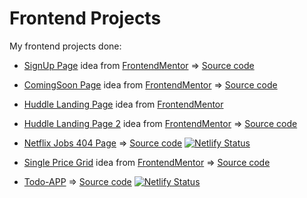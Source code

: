 # Frontend Projects
My frontend projects done:
- [SignUp Page](https://signupage.netlify.com/) idea from [FrontendMentor](https://frontendmentor.io) => [Source code](https://github.com/DanielOrtez/signup-page)
- [ComingSoon Page](https://cranky-thompson-c5e132.netlify.com/) idea from [FrontendMentor](https://frontendmentor.io) => [Source code](https://gitlab.com/DaniOrtez/comingsoon1)
- [Huddle Landing Page](https://adoring-shaw-130cd9.netlify.com/) idea from [FrontendMentor](https://frontendmentor.io)
- [Huddle Landing Page 2](https://eager-hugle-79a0bf.netlify.com/) idea from [FrontendMentor](https://frontendmentor.io) => [Source code](https://gitlab.com/DaniOrtez/huddlelandingpage)
- [Netflix Jobs 404 Page](https://njobs404.netlify.com/) => [Source code](https://gitlab.com/DaniOrtez/netflixjobs404) [![Netlify Status](https://api.netlify.com/api/v1/badges/63255b5f-91bf-46d9-a024-28b6ccc9b724/deploy-status)](https://app.netlify.com/sites/njobs404/deploys)

- [Single Price Grid](https://practical-turing-c31d77.netlify.app/) idea from [FrontendMentor](https://frontendmentor.io) => [Source code](https://gitlab.com/DaniOrtez/singlepricegrid) 
- [Todo-APP](https://dani-todoapp.netlify.app) => [Source code](https://gitlab.com/DaniOrtez/todoapp-vue) [![Netlify Status](https://api.netlify.com/api/v1/badges/2d77bfb7-b6e1-43bd-8778-c3a23ffef426/deploy-status)](https://app.netlify.com/sites/dani-todoapp/deploys)

